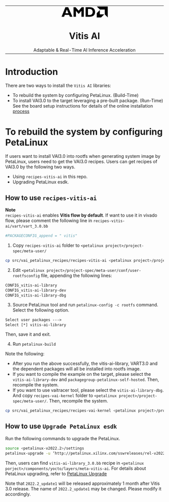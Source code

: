 ﻿<table class="sphinxhide">
 <tr>
   <td align="center"><img src="https://raw.githubusercontent.com/Xilinx/Image-Collateral/main/xilinx-logo.png" width="30%"/><h1>Vitis AI</h1><h0>Adaptable & Real-Time AI Inference Acceleration</h0>
   </td>
 </tr>
</table>


# Introduction
There are two ways to install the `Vitis AI` libraries: 
* To rebuild the system by configuring PetaLinux. (Build-Time)
* To install VAI3.0 to the target leveraging a pre-built package. (Run-Time) See the board setup instructions for details of the online installation [process](https://xilinx.github.io/Vitis-AI/3.0/html/docs/workflow-system-integration.html#vitis-ai-online-installation)

# To rebuild the system by configuring PetaLinux
If users want to install VAI3.0 into rootfs when generating system image by PetaLinux, users need to get the VAI3.0 recipes.
Users can get recipes of VAI3.0 by the following two ways.
* Using `recipes-vitis-ai` in this repo.
* Upgrading PetaLinux esdk.

## How to use `recipes-vitis-ai`

**Note**  
`recipes-vitis-ai` enables **Vitis flow by default**. If want to use it in vivado flow, please comment the following line in `recipes-vitis-ai/vart/vart_3.0.bb`  
```bash
#PACKAGECONFIG_append = " vitis"
```

1. Copy `recipes-vitis-ai` folder to `<petalinux project>/project-spec/meta-user/`
```bash
cp src/vai_petalinux_recipes/recipes-vitis-ai <petalinux project>/project-spec/meta-user/
```

2. Edit `<petalinux project>/project-spec/meta-user/conf/user-rootfsconfig` file, appending the following lines:
```
CONFIG_vitis-ai-library
CONFIG_vitis-ai-library-dev
CONFIG_vitis-ai-library-dbg
```

3. Source PetaLinux tool and run `petalinux-config -c rootfs` command. Select the following option.
```
Select user packages --->
Select [*] vitis-ai-library
```
Then, save it and exit.

4. Run `petalinux-build`

Note the following:  
* After you run the above successfully, the vitis-ai-library, VART3.0 and the dependent packages will all be installed into rootfs image.  
* If you want to compile the example on the target, please select the `vitis-ai-library-dev` and `packagegroup-petalinux-self-hosted`. Then, recompile the system.   
* If you want to use vaitracer tool, please select the `vitis-ai-library-dbg`. And copy `recipes-vai-kernel` folder to `<petalinux project>/project-spec/meta-user/`. Then, recompile the system.   
```bash
cp src/vai_petalinux_recipes/recipes-vai-kernel <petalinux project>/project-spec/meta-user/
```

## How to use `Upgrade PetaLinux esdk`
Run the following commands to upgrade the PetaLinux.
```bash
source <petalinux-v2022.2>/settings
petalinux-upgrade -u ‘http://petalinux.xilinx.com/sswreleases/rel-v2022/sdkupdate/2022.2_update1/’ -p ‘aarch64’
```
Then, users can find `vitis-ai-library_3.0.bb` recipe in `<petalinux porject>/components/yocto/layers/meta-vitis-ai`.
For details about PetaLinux upgrading, refer to [PetaLinux Upgrade](https://docs.xilinx.com/r/en-US/ug1144-petalinux-tools-reference-guide/petalinux-upgrade-Options)

Note that `2022.2_update1` will be released approximately 1 month after Vitis 3.0 release. The name of `2022.2_update1` may be changed. Please modify it accordingly. 

